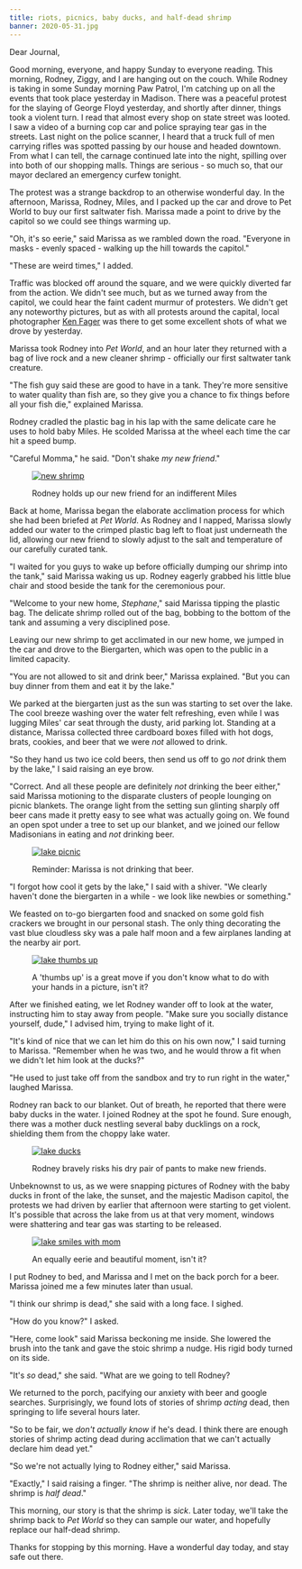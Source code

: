 ```yaml
---
title: riots, picnics, baby ducks, and half-dead shrimp
banner: 2020-05-31.jpg
---
```


Dear Journal,

Good morning, everyone, and happy Sunday to everyone reading.  This
morning, Rodney, Ziggy, and I are hanging out on the couch.  While
Rodney is taking in some Sunday morning Paw Patrol, I'm catching up on
all the events that took place yesterday in Madison.  There was a
peaceful protest for the slaying of George Floyd yesterday, and
shortly after dinner, things took a violent turn.  I read that almost
every shop on state street was looted.  I saw a video of a burning cop
car and police spraying tear gas in the streets.  Last night on the
police scanner, I heard that a truck full of men carrying rifles was
spotted passing by our house and headed downtown.  From what I can
tell, the carnage continued late into the night, spilling over into
both of our shopping malls.  Things are serious - so much so, that our
mayor declared an emergency curfew tonight.

The protest was a strange backdrop to an otherwise wonderful day.  In
the afternoon, Marissa, Rodney, Miles, and I packed up the car and
drove to Pet World to buy our first saltwater fish.  Marissa made a
point to drive by the capitol so we could see things warming up.

"Oh, it's so eerie," said Marissa as we rambled down the road.
"Everyone in masks - evenly spaced - walking up the hill towards the
capitol."

"These are weird times," I added.

Traffic was blocked off around the square, and we were quickly
diverted far from the action.  We didn't see much, but as we turned
away from the capitol, we could hear the faint cadent murmur of
protesters.  We didn't get any noteworthy pictures, but as with all
protests around the capital, local photographer [Ken Fager] was there
to get some excellent shots of what we drove by yesterday.

Marissa took Rodney into _Pet World_, and an hour later they returned
with a bag of live rock and a new cleaner shrimp - officially our
first saltwater tank creature.

"The fish guy said these are good to have in a tank.  They're more
sensitive to water quality than fish are, so they give you a chance to
fix things before all your fish die," explained Marissa.

Rodney cradled the plastic bag in his lap with the same delicate care
he uses to hold baby Miles.  He scolded Marissa at the wheel each time
the car hit a speed bump.

"Careful Momma," he said.  "Don't shake _my new friend_."

<figure>
  <a href="/images/new-shrimp.jpg">
    <img alt="new shrimp" src="/images/new-shrimp.jpg"/>
  </a>
  <figcaption>
    <p>Rodney holds up our new friend for an indifferent Miles</p>
  </figcaption>
</figure>

Back at home, Marissa began the elaborate acclimation process for
which she had been briefed at _Pet World_.  As Rodney and I napped,
Marissa slowly added our water to the crimped plastic bag left to
float just underneath the lid, allowing our new friend to slowly
adjust to the salt and temperature of our carefully curated tank.

"I waited for you guys to wake up before officially dumping our shrimp
into the tank," said Marissa waking us up.  Rodney eagerly grabbed his
little blue chair and stood beside the tank for the ceremonious pour.

"Welcome to your new home, _Stephane_," said Marissa tipping the
plastic bag.  The delicate shrimp rolled out of the bag, bobbing to
the bottom of the tank and assuming a very disciplined pose.

Leaving our new shrimp to get acclimated in our new home, we jumped in
the car and drove to the Biergarten, which was open to the public in a
limited capacity.

"You are not allowed to sit and drink beer," Marissa explained.  "But
you can buy dinner from them and eat it by the lake."

We parked at the biergarten just as the sun was starting to set over
the lake.  The cool breeze washing over the water felt refreshing, even
while I was lugging Miles' car seat through the dusty, arid parking
lot.  Standing at a distance, Marissa collected three cardboard boxes
filled with hot dogs, brats, cookies, and beer that we were _not_
allowed to drink.

"So they hand us two ice cold beers, then send us off to go _not_
drink them by the lake," I said raising an eye brow.

"Correct.  And all these people are definitely _not_ drinking the beer
either," said Marissa motioning to the disparate clusters of people
lounging on picnic blankets.  The orange light from the setting sun
glinting sharply off beer cans made it pretty easy to see what was
actually going on.  We found an open spot under a tree to set up our
blanket, and we joined our fellow Madisonians in eating and _not_
drinking beer.

<figure>
  <a href="/images/lake-picnic.jpg">
    <img alt="lake picnic" src="/images/lake-picnic.jpg"/>
  </a>
  <figcaption>
    <p>Reminder: Marissa is not drinking that beer.</p>
  </figcaption>
</figure>

"I forgot how cool it gets by the lake," I said with a shiver.  "We
clearly haven't done the biergarten in a while - we look like newbies
or something."

We feasted on to-go biergarten food and snacked on some gold fish
crackers we brought in our personal stash.  The only thing decorating
the vast blue cloudless sky was a pale half moon and a few airplanes
landing at the nearby air port.

<figure>
  <a href="/images/lake-thumbs-up.jpg">
    <img alt="lake thumbs up" src="/images/lake-thumbs-up.jpg"/>
  </a>
  <figcaption>
    <p>A 'thumbs up' is a great move if you don't know what to do with your hands in a picture, isn't it?</p>
  </figcaption>
</figure>

After we finished eating, we let Rodney wander off to look at the
water, instructing him to stay away from people.  "Make sure you
socially distance yourself, dude," I advised him, trying to make light
of it.

"It's kind of nice that we can let him do this on his own now," I said
turning to Marissa.  "Remember when he was two, and he would throw a
fit when we didn't let him look at the ducks?"

"He used to just take off from the sandbox and try to run right in the
water," laughed Marissa.

Rodney ran back to our blanket.  Out of breath, he reported that there
were baby ducks in the water.  I joined Rodney at the spot he found.
Sure enough, there was a mother duck nestling several baby ducklings
on a rock, shielding them from the choppy lake water.

<figure>
  <a href="/images/lake-ducks.jpg">
    <img alt="lake ducks" src="/images/lake-ducks.jpg"/>
  </a>
  <figcaption>
    <p>Rodney bravely risks his dry pair of pants to make new friends.</p>
  </figcaption>
</figure>

Unbeknownst to us, as we were snapping pictures of Rodney with the
baby ducks in front of the lake, the sunset, and the majestic Madison
capitol, the protests we had driven by earlier that afternoon were
starting to get violent.  It's possible that across the lake from us
at that very moment, windows were shattering and tear gas was starting
to be released.

<figure>
  <a href="/images/lake-smiles-with-mom.jpg">
    <img alt="lake smiles with mom" src="/images/lake-smiles-with-mom.jpg"/>
  </a>
  <figcaption>
    <p>An equally eerie and beautiful moment, isn't it?</p>
  </figcaption>
</figure>

I put Rodney to bed, and Marissa and I met on the back porch for a
beer.  Marissa joined me a few minutes later than usual.

"I think our shrimp is dead," she said with a long face.  I sighed.

"How do you know?" I asked.

"Here, come look" said Marissa beckoning me inside.  She lowered the
brush into the tank and gave the stoic shrimp a nudge.  His rigid body
turned on its side.

"It's _so_ dead," she said.  "What are we going to tell Rodney?

We returned to the porch, pacifying our anxiety with beer and google
searches.  Surprisingly, we found lots of stories of shrimp _acting_
dead, then springing to life several hours later.

"So to be fair, we _don't actually know_ if he's dead.  I think there
are enough stories of shrimp acting dead during acclimation that we
can't actually declare him dead yet."

"So we're not actually lying to Rodney either," said Marissa.

"Exactly," I said raising a finger.  "The shrimp is neither alive, nor
dead.  The shrimp is _half dead_."

This morning, our story is that the shrimp is _sick_.  Later today,
we'll take the shrimp back to _Pet World_ so they can sample our
water, and hopefully replace our half-dead shrimp.

Thanks for stopping by this morning.  Have a wonderful day today, and
stay safe out there.

[Ken Fager]: https://imgur.com/gallery/Cx8zyhx
